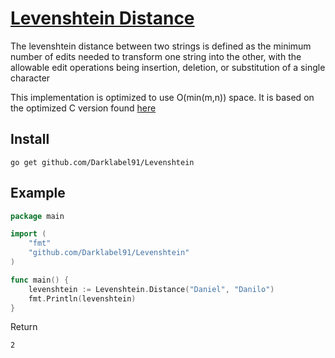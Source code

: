 # [Levenshtein Distance](http://en.wikipedia.org/wiki/Levenshtein_distance)

The levenshtein distance between two strings is defined as the minimum number of edits needed to transform one string into the other, with the allowable edit operations being insertion, deletion, or substitution of a single character

This implementation is optimized to use O(min(m,n)) space.
It is based on the optimized C version found [here](http://en.wikibooks.org/wiki/Algorithm_implementation/Strings/Levenshtein_distance#C)


## Install
``` 
go get github.com/Darklabel91/Levenshtein
``` 

## Example
```go
package main

import (
	"fmt"
	"github.com/Darklabel91/Levenshtein"
)

func main() {
	levenshtein := Levenshtein.Distance("Daniel", "Danilo")
	fmt.Println(levenshtein)
}

``` 
Return
``` 
2
``` 
